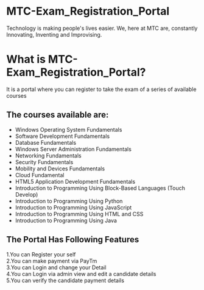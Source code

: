 # MTC-Exam_Registration_Portal
Technology is making people's lives easier.
We, here at MTC are, constantly Innovating, Inventing and Improvising.

# What is MTC-Exam_Registration_Portal?
<p> It is a portal where you can register to take the exam of a series of available courses </p>

## The courses available are: ##
<ul>
<li>Windows Operating System Fundamentals </li>
<li>Software Development Fundamentals </li>
<li>Database Fundamentals </li>
<li>Windows Server Administration Fundamentals </li>
<li>Networking Fundamentals </li>
<li>Security Fundamentals </li>
<li>Mobility and Devices Fundamentals </li>
<li>Cloud Fundamental </li>
<li>HTML5 Application Development Fundamentals</li>
<li>Introduction to Programming Using Block-Based Languages (Touch Develop) </li>
<li>Introduction to Programming Using Python</li>
<li>Introduction to Programming Using JavaScript </li>
<li>Introduction to Programming Using HTML and CSS </li>
<li>Introduction to Programming Using Java </li>
</ul>

## The Portal Has Following Features ##
1.You can Register your self<br>
2.You can make payment via PayTm<br>
3.You can Login and change your Detail<br>
4.You can Login via admin view and edit a candidate details<br>
5.You can verify the candidate payment details<br>
